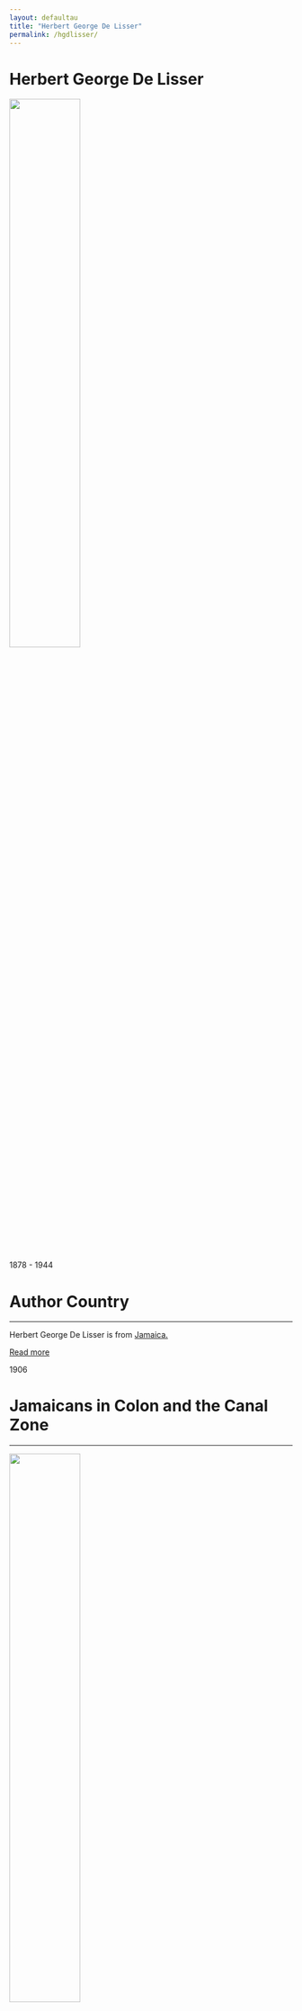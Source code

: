 ```yaml
---
layout: defaultau
title: "Herbert George De Lisser"
permalink: /hgdlisser/
---
```

<!-- partial:index.partial.html -->
<div class="content">
     <h1>Herbert George De Lisser</h1>
    <div class="quote">
        <div><img src="https://cdn1.booknode.com/author_picture/955/herbert-g-de-lisser-954850-250-400.jpg" height="50%" width = "50%" class="logo"></div>
    </div>
    <div class="timeline">
        <div style="padding-bottom:100px;"></div>
        <div class="block">
             <div class="date right"><p class="right"> 1878 - 1944 </p></div>
            <div class="dot"></div>
            <div class="left first">
            <div class="author_country">
                <h1>Author Country</h1><hr>
          <div class="aclocation">  <p>Herbert George De Lisser is from <a href="{{ site.baseurl }}/4">Jamaica.</a></p></div>
              <div class="acreadmore">  <a href="https://en.wikipedia.org/wiki/H._G._de_Lisser" target="_blank">Read more</a></div>
            </div>
            </div>
        <div class="block">
            <div class="date left"><p class="left">1906</p></div>
            <div class="dot"></div>
            <div class="right">
                <h1>Jamaicans in Colon and the Canal Zone</h1><hr>
                <p><img src="" height="50%" width = "50%"></p>
                <p>
                Language: English<br/>
                Publisher: The Gleaner Company Ltd.<br/>
                Pub_location: Kingston, Jamaica<br/>
                Genre: Short Story<br/>
                Length: 27<br/>                   </p>
            </div>
        </div>
       <div class="block">
            <div class="date right"><p class="right">1910</p></div>
            <div class="dot"></div>
            <div class="left">
                <h1>In Jamaica and Cuba</h1><hr>
                <p><img src="https://ufdcimages.uflib.ufl.edu/UF/00/08/09/39/00001/00001thm.jpg" height="50%" width = "50%"></p>
                <p>
                Language: English<br/>
                Publisher: The Gleaner Company Ltd.<br/>
                Pub_location: Kingston, Jamaica<br/>
                Genre: Fiction (Novel)<br/>
                Length: 164<br/>                   </p>
            </div>
        </div>
       <div class="block">
            <div class="date left"><p class="left">1913</p></div>
            <div class="dot"></div>
            <div class="right">
                <h1>Jane's Career: A Story of Jamaica</h1><hr>
                <p><img src="https://pressbooks.library.torontomu.ca/janeastoryofjamaica/wp-content/uploads/sites/297/2021/11/A-Story-of-Jamaica-Cover-350x525.png" height="50%" width = "50%"></p>
                <p>
                Language: English<br/>
                Publisher: The Gleaner Company Ltd.<br/>
                Pub_location: Kingston, Jamaica<br/>
                Genre: Fiction (Novel)<br/>
                Length: 207<br/>                   </p>
            </div>
        </div>
       <div class="block">
            <div class="date right"><p class="right">1913</p></div>
            <div class="dot"></div>
            <div class="left">
                <h1>Twentieth Century Jamaica</h1><hr>
                <p><img src="https://pictures.abebooks.com/inventory/md/md30266142386.jpg" height="50%" width = "50%"></p>
                <p>
                Language: English<br/>
                Publisher: Jamaica Times<br/>
                Pub_location: Kingston, Jamaica<br/>
                Genre: Nonfiction book<br/>
                Length: 208<br/>                   </p>
            </div>
        </div><div class="block">
            <div class="date left"><p class="left">1917</p></div>
            <div class="dot"></div>
            <div class="right">
                <h1>Triumphant Squalitone a Tropical Extravaganza</h1><hr>
                <p><img src="" height="50%" width = "50%"></p>
                <p>
                Language: English<br/>
                Publisher: The Gleaner Company Ltd.<br/>
                Pub_location: Kingston, Jamaica<br/>
                Genre: Short Story<br/>
                Length: 137<br/>                   </p>
            </div>
        </div>
<div class="block">
            <div class="date right"><p class="right">1917</p></div>
            <div class="dot"></div>
            <div class="left">
                <h1>Jamaica and the Great War</h1><hr>
                <p><img src="https://m.media-amazon.com/images/I/31HzbG8zSNL._SX373_BO1,204,203,200_.jpg" height="50%" width = "50%"></p>
                <p>
                Language: English<br/>
                Publisher: The Gleaner Company Ltd.<br/>
                Pub_location: Kingston, Jamaica<br/>
                Genre: Nonfiction Book<br/>
                Length: 135<br/>                   </p>
            </div>
        </div>
<div class="block">
            <div class="date left"><p class="left">1919</p></div>
            <div class="dot"></div>
            <div class="right">
                <h1>Revenge: A Tale of Old Jamaica</h1><hr>
                <p><img src="https://m.media-amazon.com/images/I/51O5LpqcAfS._SX311_BO1,204,203,200_.jpg" height="50%" width = "50%"></p>
                <p>
                Language: English<br/>
                Publisher: The Gleaner Company Ltd.<br/>
                Pub_location: Kingston, Jamaica<br/>
                Genre: Fiction (Novel)<br/>
                Length: 103<br/>                   </p>
            </div>
        </div>
<div class="block">
            <div class="date right"><p class="right">1920</p></div>
            <div class="dot"></div>
            <div class="left">
                <h1>A Last Word</h1><hr>
                <p><img src="" height="50%" width = "50%"></p>
                <p>
                Language: English<br/>
                Publisher: Planters' Punch<br/>
                Pub_location: Kingston, Jamaica<br/>
                Genre: Short Story<br/>
                Length: 1<br/>                   </p>
            </div>
        </div>       
<div class="block">
            <div class="date left"><p class="left">1920</p></div>
            <div class="dot"></div>
            <div class="right">
                <h1>Planters' Punch: A Publication of Humour</h1><hr>
                <p><img src="https://ufdcimages.uflib.ufl.edu/AA/00/00/46/45/00016/front_page_ithm.jpg" height="50%" width = "50%"></p>
                <p>
                Language: English<br/>
                Publisher: Planters' Punch<br/>
                Pub_location: Kingston, Jamaica<br/>
                Genre: Short Story<br/>
                Length: <br/>                   </p>
            </div>
        </div>
<div class="block">
            <div class="date right"><p class="right">1921</p></div>
            <div class="dot"></div>
            <div class="left">
                <h1>The Rivals: a Humorous Story of Intrigue</h1><hr>
                <p><img src="" height="50%" width = "50%"></p>
                <p>
                Language: English<br/>
                Publisher: Planters' Punch<br/>
                Pub_location: Kingston, Jamaica<br/>
                Genre: Short Story<br/>
                Length: <br/>                   </p>
            </div>
        </div>       
<div class="block">
            <div class="date left"><p class="left">1922</p></div>
            <div class="dot"></div>
            <div class="right">
                <h1>The Devil's Mountain</h1><hr>
                <p><img src="https://images-na.ssl-images-amazon.com/images/S/compressed.photo.goodreads.com/books/1680096882i/112973564.jpg" height="50%" width = "50%"></p>
                <p>
                Language: English<br/>
                Publisher: Planters' Punch<br/>
                Pub_location: Kingston, Jamaica<br/>
                Genre: Autobiography/ Memoir<br/>
                Length: 224<br/>                   </p>
            </div>
        </div>
<div class="block">
            <div class="date right"><p class="right">1923</p></div>
            <div class="dot"></div>
            <div class="left">
                <h1>In the Land of Bananas, Coffee and Volcanoes</h1><hr>
                <p><img src="" height="50%" width = "50%"></p>
                <p>
                Language: English<br/>
                Publisher: Planters' Punch<br/>
                Pub_location: Kingston, Jamaica<br/>
                Genre: Short Story<br/>
                Length: <br/>                   </p>
            </div>
        </div>       
<div class="block">
            <div class="date left"><p class="left">1924</p></div>
            <div class="dot"></div>
            <div class="right">
                <h1>The Adventures Abroad of Mr. Jenkins</h1><hr>
                <p><img src="" height="50%" width = "50%"></p>
                <p>
                Language: English<br/>
                Publisher: Planters' Punch<br/>
                Pub_location: Kingston, Jamaica<br/>
                Genre: Short Story<br/>
                Length: <br/>                   </p>
            </div>
        </div>
<div class="block">
            <div class="date right"><p class="right">1924</p></div>
            <div class="dot"></div>
            <div class="left">
                <h1>The Defence of Jamaica: The Crisis of 1946 When Haiti Threatens the World With a New Kind of Tom-Tom Music, and How an Invasion of Jamaica Is Prevented</h1><hr>
                <p><img src="" height="50%" width = "50%"></p>
                <p>
                Language: English<br/>
                Publisher: Planters' Punch<br/>
                Pub_location: Kingston, Jamaica<br/>
                Genre: Short Story<br/>
                Length: <br/>                   </p>
            </div>
        </div>      
<div class="block">
            <div class="date left"><p class="left">1925</p></div>
            <div class="dot"></div>
            <div class="right">
                <h1>The Six Brothers: When Enterprise Waits on Skill, a Story of Some of My Friends</h1><hr>
                <p><img src="" height="50%" width = "50%"></p>
                <p>
                Language: English<br/>
                Publisher: Planters' Punch<br/>
                Pub_location: Kingston, Jamaica<br/>
                Genre: Short Story<br/>
                Length: 3<br/>                   </p>
            </div>
        </div>
<div class="block">
            <div class="date right"><p class="right">1925</p></div>
            <div class="dot"></div>
            <div class="left">
                <h1>The Jamaica Nobility Or,"The Story of Sir Mortimer and Lady Mat"</h1><hr>
                <p><img src="" height="50%" width = "50%"></p>
                <p>
                Language: English<br/>
                Publisher: Planters' Punch<br/>
                Pub_location: Kingston, Jamaica<br/>
                Genre: Short Story<br/>
                Length: <br/>                   </p>
            </div>
        </div>      
 <div class="block">
            <div class="date left"><p class="left">1927</p></div>
            <div class="dot"></div>
            <div class="right">
                <h1>The Development of Vere: What Faith, Capital and Brains Have Done For It</h1><hr>
                <p><img src="" height="50%" width = "50%"></p>
                <p>
                Language: English<br/>
                Publisher: Planters' Punch<br/>
                Pub_location: Kingston, Jamaica<br/>
                Genre: Short Story<br/>
                Length: 4<br/>                   </p>
            </div>
        </div>
       <div class="block">
            <div class="date right"><p class="right">1928</p></div>
            <div class="dot"></div>
            <div class="left">
                <h1>The Sins of the Children</h1><hr>
                <p><img src="" height="50%" width = "50%"></p>
                <p>
                Language: English<br/>
                Publisher: Planters' Punch<br/>
                Pub_location: Kingston, Jamaica<br/>
                Genre: Short Story<br/>
                Length: <br/>                   </p>
            </div>
        </div>
<div class="block">
            <div class="date left"><p class="left">1929</p></div>
            <div class="dot"></div>
            <div class="right">
                <h1>The Dancing Girl of Old - and of Today</h1><hr>
                <p><img src="" height="50%" width = "50%"></p>
                <p>
                Language: English<br/>
                Publisher: Planters' Punch<br/>
                Pub_location: Kingston, Jamaica<br/>
                Genre: Short Story<br/>
                Length: 3<br/>                   </p>
            </div>
        </div>
<div class="block">
            <div class="date right"><p class="right">1929</p></div>
            <div class="dot"></div>
            <div class="left">
                <h1>The Jamaica Bandits</h1><hr>
                <p><img src="" height="50%" width = "50%"></p>
                <p>
                Language: English<br/>
                Publisher: Planters' Punch<br/>
                Pub_location: Kingston, Jamaica<br/>
                Genre: Short Story<br/>
                Length: <br/>                   </p>
            </div>
        </div>       
<div class="block">
            <div class="date left"><p class="left">1929</p></div>
            <div class="dot"></div>
            <div class="right">
                <h1>Here Are Ladies Delightful</h1><hr>
                <p><img src="" height="50%" width = "50%"></p>
                <p>
                Language: English<br/>
                Publisher: Planters' Punch<br/>
                Pub_location: Kingston, Jamaica<br/>
                Genre: Short Story<br/>
                Length: 3<br/>                   </p>
            </div>
        </div>
<div class="block">
            <div class="date right"><p class="right">1929</p></div>
            <div class="dot"></div>
            <div class="left">
                <h1>When Parsons Were Pepper - A Sketch of Olden Days: How They Lived and Had Their Unholy Being</h1><hr>
                <p><img src="" height="50%" width = "50%"></p>
                <p>
                Language: English<br/>
                Publisher: Planters' Punch<br/>
                Pub_location: Kingston, Jamaica<br/>
                Genre: Short Story<br/>
                Length: 2<br/>                   </p>
            </div>
        </div>   
<div class="block">
            <div class="date left"><p class="left">1931</p></div>
            <div class="dot"></div>
            <div class="right">
                <h1>Montego Bay at Breakfast Lunch and Work: A Northside City's Progress</h1><hr>
                <p><img src="" height="50%" width = "50%"></p>
                <p>
                Language: English<br/>
                Publisher: Planters' Punch<br/>
                Pub_location: Kingston, Jamaica<br/>
                Genre: Short Story<br/>
                Length: 3<br/>                   </p>
            </div>
        </div>
<div class="block">
            <div class="date right"><p class="right">1931</p></div>
            <div class="dot"></div>
            <div class="left">
                <h1>The Prince As Dancer</h1><hr>
                <p><img src="" height="50%" width = "50%"></p>
                <p>
                Language: English<br/>
                Publisher: Planters' Punch<br/>
                Pub_location: Kingston, Jamaica<br/>
                Genre: Fiction (Novel)<br/>
                Length: <br/>                   </p>
            </div>
        </div>      
 <div class="block">
            <div class="date left"><p class="left">1932</p></div>
            <div class="dot"></div>
            <div class="right">
                <h1>Rose and Her Electrified Marriage: Notes on Domesticated Electricity</h1><hr>
                <p><img src="" height="50%" width = "50%"></p>
                <p>
                Language: English<br/>
                Publisher: Planters' Punch<br/>
                Pub_location: Kingston, Jamaica<br/>
                Genre: Short Story<br/>
                Length: 4<br/>                   </p>
            </div>
        </div>
<div class="block">
            <div class="date right"><p class="right">1932</p></div>
            <div class="dot"></div>
            <div class="left">
                <h1>The Crocodile: A Striking Jamaica Story of the Supernatural</h1><hr>
                <p><img src="" height="50%" width = "50%"></p>
                <p>
                Language: English<br/>
                Publisher: Planters' Punch<br/>
                Pub_location: Kingston, Jamaica<br/>
                Genre: Short Story<br/>
                Length: <br/>                   </p>
            </div>
        </div>       
<div class="block">
            <div class="date left"><p class="left">1933</p></div>
            <div class="dot"></div>
            <div class="right">
                <h1>Behind the Scenes at the J.P.S.: Revelations, Personal, Social and Gastronomic</h1><hr>
                <p><img src="IMAGE LINK" height="50%" width = "50%"></p>
                <p>
                Language: English<br/>
                Publisher: Planters' Punch<br/>
                Pub_location: Kingston, Jamaica<br/>
                Genre: Short Story<br/>
                Length: 4<br/>                   </p>
            </div>
        </div>
